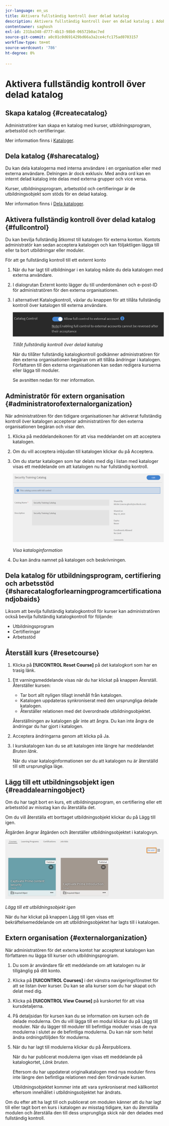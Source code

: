 ```yaml
---
jcr-language: en_us
title: Aktivera fullständig kontroll över delad katalog
description: Aktivera fullständig kontroll över en delad katalog i Adobe Learning Manager
contentowner: saghosh
exl-id: 231ba348-d777-4b13-98b0-06572b0ac7ed
source-git-commit: a0c01c0d691429bd66a3a2ce4cfc175ad0703157
workflow-type: tm+mt
source-wordcount: '786'
ht-degree: 0%

---
```


# Aktivera fullständig kontroll över delad katalog

## Skapa katalog {#createcatalog}

Administratörer kan skapa en katalog med kurser, utbildningsprogram, arbetsstöd och certifieringar.

Mer information finns i [Kataloger](/help/migrated/administrators/feature-summary/catalogs.md).

## Dela katalog {#sharecatalog}

Du kan dela katalogerna med interna användare i en organisation eller med externa användare. Delningen är dock exklusiv. Med andra ord kan en internt delad katalog inte delas med externa grupper och vice versa.

Kurser, utbildningsprogram, arbetsstöd och certifieringar är de utbildningsobjekt som stöds för en delad katalog.

Mer information finns i [Dela kataloger](/help/migrated/administrators/feature-summary/catalogs.md).

## Aktivera fullständig kontroll över delad katalog {#fullcontrol}

Du kan bevilja fullständig åtkomst till katalogen för externa konton. Kontots administratör kan sedan acceptera katalogen och kan följaktligen lägga till eller ta bort utbildningar eller moduler.

För att ge fullständig kontroll till ett externt konto

1. När du har lagt till utbildningar i en katalog måste du dela katalogen med externa användare.
1. I dialogrutan Externt konto lägger du till underdomänen och e-post-ID för administratören för den externa organisationen.
1. I alternativet Katalogkontroll, växlar du knappen för att tillåta fullständig kontroll över katalogen till externa användare.

   ![](assets/catalog-control.png)

   *Tillåt fullständig kontroll över delad katalog*

   När du tillåter fullständig katalogkontroll godkänner administratören för den externa organisationen begäran om att tillåta ändringar i katalogen. Författaren till den externa organisationen kan sedan redigera kurserna eller lägga till moduler.

   Se avsnitten nedan för mer information.

## Administratör för extern organisation {#administratorofexternalorganization}

När administratören för den tidigare organisationen har aktiverat fullständig kontroll över katalogen accepterar administratören för den externa organisationen begäran och visar den.

1. Klicka på meddelandeikonen för att visa meddelandet om att acceptera katalogen.

   <!--![](assets/notification-to-acceptcatalog.png)-->

1. Om du vill acceptera inbjudan till katalogen klickar du på Acceptera.
1. Om du startar katalogen som har delats med dig i listan med kataloger visas ett meddelande om att katalogen nu har fullständig kontroll.

   ![](assets/catalog-details.png)

   *Visa kataloginformation*

1. Du kan ändra namnet på katalogen och beskrivningen.

## Dela katalog för utbildningsprogram, certifiering och arbetsstöd {#sharecatalogforlearningprogramcertificationandjobaids}

Liksom att bevilja fullständig katalogkontroll för kurser kan administratören också bevilja fullständig katalogkontroll för följande:

* Utbildningsprogram
* Certifieringar
* Arbetsstöd

## Återställ kurs {#resetcourse}

1. Klicka på **[!UICONTROL Reset Course]** på det katalogkort som har en trasig länk.

<!-- ![](assets/reset-course.png)-->

1. Ett varningsmeddelande visas när du har klickat på knappen Återställ. Återställer kursen:

   * Tar bort allt nyligen tillagt innehåll från katalogen.
   * Katalogen uppdateras synkroniserat med den ursprungliga delade katalogen.
   * Återställer relationen med det överordnade utbildningsobjektet.

   Återställningen av katalogen går inte att ångra. Du kan inte ångra de ändringar du har gjort i katalogen.

1. Acceptera ändringarna genom att klicka på Ja.
1. I kurskatalogen kan du se att katalogen inte längre har meddelandet *Bruten länk*.

   När du visar kataloginformationen ser du att katalogen nu är återställd till sitt ursprungliga läge.

## Lägg till ett utbildningsobjekt igen {#readdalearningobject}

Om du har tagit bort en kurs, ett utbildningsprogram, en certifiering eller ett arbetsstöd av misstag kan du återställa det.

Om du vill återställa ett borttaget utbildningsobjekt klickar du på Lägg till igen.

Åtgärden ångrar åtgärden och återställer utbildningsobjektet i katalogvyn.

![](assets/re-add-button.png)

*Lägg till ett utbildningsobjekt igen*

När du har klickat på knappen Lägg till igen visas ett bekräftelsemeddelande om att utbildningsobjektet har lagts till i katalogen.

## Extern organisation {#externalorganization}

När administratören för det externa kontot har accepterat katalogen kan författaren nu lägga till kurser och utbildningsprogram.

1. Du som är användare får ett meddelande om att katalogen nu är tillgänglig på ditt konto.
1. Klicka på **[!UICONTROL Courses]** i det vänstra navigeringsfönstret för att se listan över kurser. Du kan se alla kurser som du har skapat och delat med dig.
1. Klicka på **[!UICONTROL View Course]** på kurskortet för att visa kursdetaljerna.

   <!--![](assets/view-course.png)-->

1. På detaljsidan för kursen kan du se information om kursen och de delade modulerna. Om du vill lägga till en modul klickar du på Lägg till moduler. När du lägger till moduler till befintliga moduler visas de nya modulerna i slutet av de befintliga modulerna. Du kan när som helst ändra ordningsföljden för modulerna.
1. När du har lagt till modulerna klickar du på Återpublicera.

   När du har publicerat modulerna igen visas ett meddelande på katalogkortet, *Länk bruten*.

   Eftersom du har uppdaterat originalkatalogen med nya moduler finns inte längre den befintliga relationen med den förvärvade kursen.

   Utbildningsobjektet kommer inte att vara synkroniserat med källkontot eftersom innehållet i utbildningsobjektet har ändrats.

   <!--![](assets/link-broken.png)-->

Om du efter att ha lagt till och publicerat om modulen känner att du har lagt till eller tagit bort en kurs i katalogen av misstag tidigare, kan du återställa modulen och återställa den till dess ursprungliga skick när den delades med fullständig kontroll.
